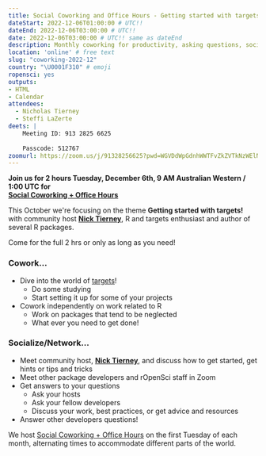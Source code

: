```yaml
---
title: Social Coworking and Office Hours - Getting started with targets!
dateStart: 2022-12-06T01:00:00 # UTC!!
dateEnd: 2022-12-06T03:00:00 # UTC!!
date: 2022-12-06T03:00:00 # UTC!! same as dateEnd
description: Monthly coworking for productivity, asking questions, socializing
location: 'online' # free text
slug: "coworking-2022-12"
country: "\U0001F310" # emoji
ropensci: yes
outputs: 
- HTML
- Calendar 
attendees:
  - Nicholas Tierney
  - Steffi LaZerte
deets: |
    Meeting ID: 913 2825 6625
    
    Passcode: 512767
zoomurl: https://zoom.us/j/91328256625?pwd=WGVDdWpGdnhWWTFvZkZVTkNzWElNQT09 
---
```


<!--
```{r}
d <- lubridate::ymd_hms("2022-12-06 09:00:00", tz = "Australia/Perth")
lubridate::with_tz(d, "UTC")
lubridate::with_tz(d, "America/Winnipeg")
lubridate::with_tz(d, "America/Vancouver")
```
-->

**Join us for 2 hours Tuesday, December 6th, 9 AM Australian Western / 1:00 UTC for<br>[Social Coworking + Office Hours](/blog/2021/08/17/coworking-sessions/)**

This October we're focusing on the theme **Getting started with targets!** 
with community host **[Nick Tierney](/author/nicholas-tierney)**, R and targets enthusiast and author of several R packages.

Come for the full 2 hrs or only as long as you need!

### Cowork...

- Dive into the world of [targets](https://docs.ropensci.org/targets)!
  - Do some studying
  - Start setting it up for some of your projects
- Cowork independently on work related to R
  - Work on packages that tend to be neglected
  - What ever you need to get done!
  
### Socialize/Network... 

- Meet community host, **[Nick Tierney](/author/nicholas-tierney)**, and discuss how to get started, get hints or tips and tricks
- Meet other package developers and rOpenSci staff in Zoom
- Get answers to your questions
  - Ask your hosts
  - Ask your fellow developers
  - Discuss your work, best practices, or get advice and resources
- Answer other developers questions!

We host [Social Coworking + Office Hours](/blog/2021/08/17/coworking-sessions/) on the first Tuesday of each month, alternating times to accommodate different parts of the world.